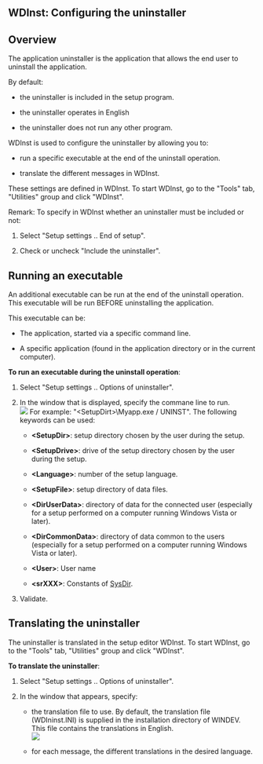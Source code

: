 


## WDInst: Configuring the uninstaller
			



<a name="NOTE1"></a>
<a name="NOTE1_1"></a>


## Overview
<a name="overview_ELTTEXTE000152"></a>
The application uninstaller is the application that allows the end user to uninstall the application. 

By default: 

- the uninstaller is included in the setup program. 

- the uninstaller operates in English

- the uninstaller does not run any other program. 




WDInst is used to configure the uninstaller by allowing you to: 

- run a specific executable at the end of the uninstall operation.

- translate the different messages in WDInst. 


These settings are defined in WDInst. To start WDInst, go to the "Tools" tab, "Utilities" group and click "WDInst".

Remark: To specify in WDInst whether an uninstaller must be included or not: 

1. Select "Setup settings .. End of setup". 

2. Check or uncheck "Include the uninstaller". 




<a name="NOTE2"></a>
<a name="NOTE2_1"></a>


## Running an executable
<a name="running_executable_ELTTEXTE000176"></a>
An additional executable can be run at the end of the uninstall operation. This executable will be run BEFORE uninstalling the application. 

This executable can be: 

- The application, started via a specific command line. 

- A specific application (found in the application directory or in the current computer). 




**To run an executable during the uninstall operation**: 

1. Select "Setup settings .. Options of uninstaller". 

2. In the window that is displayed, specify the commane line to run. <br>![](https://doc.pcsoft.fr/en-US/images/image.awp?langid=3&name=Options_desinstalleur%20-%20HC%20N%B0001.gif)
For example: "&lt;SetupDirt&gt;\\Myapp.exe / UNINST".
	The following keywords can be used:

	- **&lt;SetupDir&gt;**: setup directory chosen by the user during the setup.

	- **&lt;SetupDrive&gt;**: drive of the setup directory chosen by the user during the setup.

	- **&lt;Language&gt;**: number of the setup language.

	- **&lt;SetupFile&gt;**: setup directory of data files. 

	- **&lt;DirUserData&gt;**: directory of data for the connected user (especially for a setup performed on a computer running Windows Vista or later). 

	- **&lt;DirCommonData&gt;**: directory of data common to the users (especially for a setup performed on a computer running Windows Vista or later). 

	- **&lt;User&gt;**: User name

	- **&lt;srXXX&gt;**: Constants of [SysDir](../WDLang1/3073026.md). 




3. Validate. 




<a name="NOTE3"></a>
<a name="NOTE3_1"></a>


## Translating the uninstaller
<a name="translating_the_uninstaller_ELTTEXTE000200"></a>
The uninstaller is translated in the setup editor WDInst. To start WDInst, go to the "Tools" tab, "Utilities" group and click "WDInst".

**To translate the uninstaller**: 

1. Select "Setup settings .. Options of uninstaller".

2. In the window that appears, specify: 

	- the translation file to use. By default, the translation file (WDIninst.INI) is supplied in the installation directory of WINDEV. This file contains the translations in English. <br>![](https://doc.pcsoft.fr/en-US/images/image.awp?langid=3&name=WDInst_Tradoc.gif)


	- for each message, the different translations in the desired language. 






